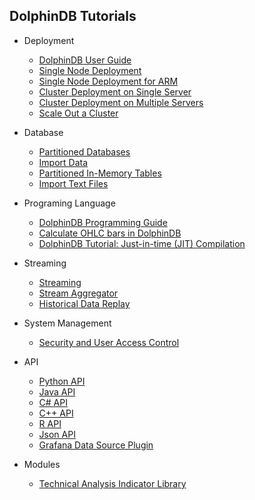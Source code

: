 ## DolphinDB Tutorials

- Deployment
    - [DolphinDB User Guide](https://github.com/dolphindb/Tutorials_EN/blob/master/dolphindb_user_guide.md)
    - [Single Node Deployment](https://github.com/dolphindb/Tutorials_EN/blob/master/standalone_server.md)
    - [Single Node Deployment for ARM](https://github.com/dolphindb/Tutorials_EN/blob/master/ARM_standalone_deploy.md)
    - [Cluster Deployment on Single Server](https://github.com/dolphindb/Tutorials_EN/blob/master/single_machine_cluster_deploy.md)
    - [Cluster Deployment on Multiple Servers](https://github.com/dolphindb/Tutorials_EN/blob/master/multi_machine_cluster_deploy.md)
    - [Scale Out a Cluster](https://github.com/dolphindb/Tutorials_EN/blob/master/cluster_scaleout.md)
- Database
    - [Partitioned Databases](https://github.com/dolphindb/Tutorials_EN/blob/master/database.md)
    - [Import Data](https://github.com/dolphindb/Tutorials_EN/blob/master/import_data.md)
    - [Partitioned In-Memory Tables](https://github.com/dolphindb/Tutorials_EN/blob/master/partitioned_in_memory_table.md)
    - [Import Text Files](https://github.com/dolphindb/Tutorials_EN/blob/master/import_csv.md)
- Programing Language
    - [DolphinDB Programming Guide](https://github.com/dolphindb/Tutorials_EN/blob/master/DolphinDB_Programming_Guide.md)
    - [Calculate OHLC bars in DolphinDB](https://github.com/dolphindb/Tutorials_EN/blob/master/OHLC.md)
    - [DolphinDB Tutorial: Just-in-time (JIT) Compilation](https://github.com/dolphindb/Tutorials_EN/blob/master/jit.md)
- Streaming
    - [Streaming](streaming_tutorial.md)
    - [Stream Aggregator](stream_aggregator.md)
    - [Historical Data Replay](historical_data_replay.md)
   
- System Management
    - [Security and User Access Control](https://github.com/dolphindb/Tutorials_EN/blob/master/ACL_and_Security.md)
- API
    - [Python API](https://github.com/dolphindb/Tutorials_EN/blob/master/python_api.md)
    - [Java API](https://github.com/dolphindb/api-java/blob/master/README.md)
    - [C# API](https://github.com/dolphindb/api-csharp/blob/master/README.md)
    - [C++ API](https://github.com/dolphindb/api-cplusplus/blob/master/README.md)
    - [R API](https://github.com/dolphindb/api-r/blob/master/README.md)
    - [Json API](https://github.com/dolphindb/api-json/blob/master/README.md)
    - [Grafana Data Source Plugin](https://github.com/dolphindb/grafana-datasource/blob/master/README.md)
- Modules
    - [Technical Analysis Indicator Library](https://github.com/dolphindb/Tutorials_EN/blob/master/ta.md)
 
